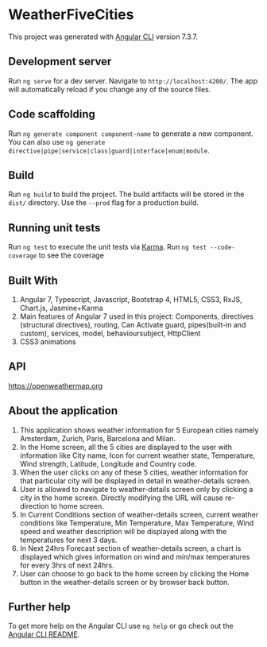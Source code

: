 # WeatherFiveCities

This project was generated with [Angular CLI](https://github.com/angular/angular-cli) version 7.3.7.

## Development server

Run `ng serve` for a dev server. Navigate to `http://localhost:4200/`. The app will automatically reload if you change any of the source files.

## Code scaffolding

Run `ng generate component component-name` to generate a new component. You can also use `ng generate directive|pipe|service|class|guard|interface|enum|module`.

## Build

Run `ng build` to build the project. The build artifacts will be stored in the `dist/` directory. Use the `--prod` flag for a production build.

## Running unit tests

Run `ng test` to execute the unit tests via [Karma](https://karma-runner.github.io).
Run `ng test --code-coverage` to see the coverage

## Built With

1. Angular 7, Typescript, Javascript, Bootstrap 4, HTML5, CSS3, RxJS, Chart.js, Jasmine+Karma
2. Main features of Angular 7 used in this project: Components, directives (structural directives), routing, Can Activate guard, pipes(built-in and custom), services, model, behavioursubject, HttpClient
3. CSS3 animations

## API
https://openweathermap.org

## About the application

1. This application shows weather information for 5 European cities namely Amsterdam, Zurich, Paris, Barcelona and Milan.
2. In the Home screen, all the 5 cities are displayed to the user with information like City name, Icon for current weather state, Temperature, Wind strength, Latitude, Longitude and Country code.
3. When the user clicks on any of these 5 cities, weather information for that particular city will be displayed in detail in weather-details screen.
4. User is allowed to navigate to weather-details screen only by clicking a city in the home screen. Directly modifying the URL will cause re-direction to home screen.
5. In Current Conditions section of weather-details screen, current weather conditions like Temperature, Min Temperature, Max Temperature, Wind speed and weather description will be displayed along with the temperatures for next 3 days.
6. In Next 24hrs Forecast section of weather-details screen, a chart is displayed which gives information on wind and min/max temperatures for every 3hrs of next 24hrs.
7. User can choose to go back to the home screen by clicking the Home button in the weather-details screen or by browser back button.

## Further help

To get more help on the Angular CLI use `ng help` or go check out the [Angular CLI README](https://github.com/angular/angular-cli/blob/master/README.md).
